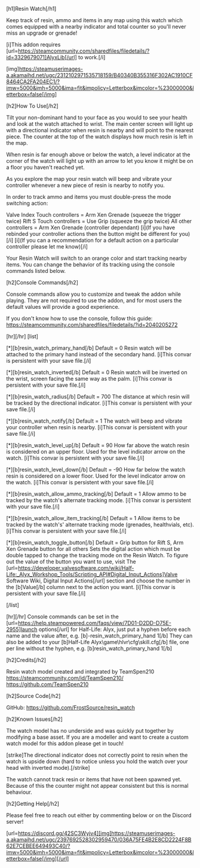 [h1]Resin Watch[/h1]

Keep track of resin, ammo and items in any map using this watch which comes equipped with a nearby indicator and total counter so you'll never miss an upgrade or grenade!

[i]This addon requires [url=https://steamcommunity.com/sharedfiles/filedetails/?id=3329679071]AlyxLib[/url] to work.[/i]

[img]https://steamuserimages-a.akamaihd.net/ugc/2312102971535718159/B40340B355316F302AC1910CF8464CA2FA204EC1/?imw=5000&imh=5000&ima=fit&impolicy=Letterbox&imcolor=%23000000&letterbox=false[/img]

[h2]How To Use[/h2]

Tilt your non-dominant hand to your face as you would to see your health and look at the watch attached to wrist.
The main center screen will light up with a directional indicator when resin is nearby and will point to the nearest piece.
The counter at the top of the watch displays how much resin is left in the map.

When resin is far enough above or below the watch, a level indicator at the corner of the watch will light up with an arrow to let you know it might be on a floor you haven't reached yet.

As you explore the map your resin watch will beep and vibrate your controller whenever a new piece of resin is nearby to notify you.

In order to track ammo and items you must double-press the mode switching action:

Valve Index Touch controllers = Arm Xen Grenade (squeeze the trigger twice)
Rift S Touch controllers = Use Grip (squeeze the grip twice)
All other controllers = Arm Xen Grenade (controller dependant)
[i](If you have rebinded your controller actions then the button might be different for you)[/i]
[i](If you can a recommendation for a default action on a particular controller please let me know)[/i]

Your Resin Watch will switch to an orange color and start tracking nearby items. You can change the behavior of its tracking using the console commands listed below.

[h2]Console Commands[/h2]

Console commands allow you to customize and tweak the addon while playing. They are not required to use the addon, and for most users the default values will provide a good experience. 

If you don't know how to use the console, follow this guide: https://steamcommunity.com/sharedfiles/filedetails/?id=2040205272

[hr][/hr]
[list]

[*][b]resin_watch_primary_hand[/b]
Default = 0
Resin watch will be attached to the primary hand instead of the secondary hand.
[i]This convar is persistent with your save file.[/i]

[*][b]resin_watch_inverted[/b]
Default = 0
Resin watch will be inverted on the wrist, screen facing the same way as the palm.
[i]This convar is persistent with your save file.[/i]

[*][b]resin_watch_radius[/b]
Default = 700
The distance at which resin will be tracked by the directional indicator.
[i]This convar is persistent with your save file.[/i]

[*][b]resin_watch_notify[/b]
Default = 1
The watch will beep and vibrate your controller when resin is nearby.
[i]This convar is persistent with your save file.[/i]

[*][b]resin_watch_level_up[/b]
Default = 90
How far above the watch resin is considered on an upper floor. Used for the level indicator arrow on the watch.
[i]This convar is persistent with your save file.[/i]

[*][b]resin_watch_level_down[/b]
Default = -90
How far below the watch resin is considered on a lower floor. Used for the level indicator arrow on the watch.
[i]This convar is persistent with your save file.[/i]

[*][b]resin_watch_allow_ammo_tracking[/b]
Default = 1
Allow ammo to be tracked by the watch's alternate tracking mode.
[i]This convar is persistent with your save file.[/i]

[*][b]resin_watch_allow_item_tracking[/b]
Default = 1
Allow items to be tracked by the watch's' alternate tracking mode (grenades, healthvials, etc).
[i]This convar is persistent with your save file.[/i]

[*][b]resin_watch_toggle_button[/b]
Default = Grip button for Rift S, Arm Xen Grenade button for all others
Sets the digital action which must be double tapped to change the tracking mode on the Resin Watch.
To figure out the value of the button you want to use, visit The [url=https://developer.valvesoftware.com/wiki/Half-Life:_Alyx_Workshop_Tools/Scripting_API#Digital_Input_Actions]Valve Software Wiki, Digital Input Actions[/url] section and choose the number in the [b]Value[/b] column next to the action you want.
[i]This convar is persistent with your save file.[/i]

[/list]

[hr][/hr]
Console commands can be set in the [url=https://help.steampowered.com/faqs/view/7D01-D2DD-D75E-2955]launch options[/url] for Half-Life: Alyx, just put a hyphen before each name and the value after, e.g. [b]-resin_watch_primary_hand 1[/b]
They can also be added to your [b]Half-Life Alyx\game\hlvr\cfg\skill.cfg[/b] file, one per line without the hyphen, e.g. [b]resin_watch_primary_hand 1[/b]

[h2]Credits[/h2]

Resin watch model created and integrated by TeamSpen210
https://steamcommunity.com/id/TeamSpen210/
https://github.com/TeamSpen210

[h2]Source Code[/h2]

GitHub: https://github.com/FrostSource/resin_watch

[h2]Known Issues[/h2]

The watch model has no underside and was quickly put together by modifying a base asset. If you are a modeller and want to create a custom watch model for this addon please get in touch!

[strike]The directional indicator does not correctly point to resin when the watch is upside down (hard to notice unless you hold the watch over your head with inverted mode).[/strike]

The watch cannot track resin or items that have not been spawned yet. Because of this the counter might not appear consistent but this is normal behaviour.

[h2]Getting Help[/h2]

Please feel free to reach out either by commenting below or on the Discord server!

[url=https://discord.gg/42SC3Wyjv4][img]https://steamuserimages-a.akamaihd.net/ugc/2397692528302959470/036A75FE4B2E8CD2224F8B62E7CEBEE649493C40/?imw=5000&imh=5000&ima=fit&impolicy=Letterbox&imcolor=%23000000&letterbox=false[/img][/url]